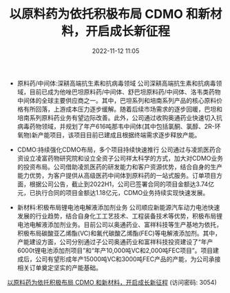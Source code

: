 ﻿---
title: 以原料药为依托积极布局 CDMO 和新材料，开启成长新征程
date: 2022-11-12 11:05
tags:
- 富祥药业
updated: 1970-01-01 08:00:00
---

- 原料药/中间体:深耕高端抗生素和抗病毒领域
公司深耕高端抗生素和抗病毒领域，目前已成为他唑巴坦原料药/中间体、舒巴坦原料药/中间体、洛韦类药物中间体的全球主要供应商之一。其中，巴坦系列和培南系列产品的核心原料价格有所回落，上游成本压力逐步缓解。随着后续市场需求的逐步回暖，巴坦和培南系列原料药业务有望边际改善。此外，公司通过收购奥通药业快速切入抗病毒药物领域，并规划了年产616吨那韦中间体(其中包括氯酮、氯醇、2R-环氧物)新产能项目，该项目目前已建成且根据终端需求逐步释放产能。

- CDMO:持续强化CDMO布局，多个项目持续快速推行
公司通过与凌凯医药合资设立凌富药物研究院和设立全资子公司祥太科学的方式，加大对CDMO业务的投资布局。公司借助凌凯医药的研发能力和客户资源优势，结合自身的生产能力优势，为客户提供从高级医药中间体到原料药的一站式服务。订单项目方面，根据公司公告，截止到2022H1，公司已签署合同的项目金额达3.74亿元，已执行合同的项目金额达1.18亿元，CDMO业务持续实现快速发展。
<!-- more -->
- 新材料:积极布局锂电池电解液添加剂业务
公司顺应新能源汽车动力电池快速发展的行业趋势，结合自身化工工艺技术、工程装备技术等优势，积极布局锂电池电解液添加剂业务。目前公司以奥通药业、富祥科技等生产基地为依托，积极布局碳酸亚乙烯酯(VC)和氟代碳酸乙烯酯(FEC)等电解液添加剂。其中，产能建设方面，公司分别通过子公司奥通药业和富祥科技投资建设了“年产6000t锂电池添加剂项目”和“年产10,000吨VC和2,000吨FEC项目”。项目建成后，公司有望形成年产15000吨VC和3000吨FEC产品的产能，为公司承接相关订单奠定坚实的产能基础。

[以原料药为依托积极布局 CDMO 和新材料，开启成长新征程](https://url12.ctfile.com/f/3948612-723004828-0dc14c?p=3054)
(访问密码: 3054)
